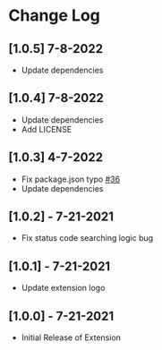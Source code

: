 # Change Log

## [1.0.5] 7-8-2022

- Update dependencies

## [1.0.4] 7-8-2022

- Update dependencies
- Add LICENSE

## [1.0.3] 4-7-2022

-   Fix package.json typo [#36](https://github.com/Beatzoid/vscode-http-status-codes/pull/36)
-   Update dependencies

## [1.0.2] - 7-21-2021

-   Fix status code searching logic bug

## [1.0.1] - 7-21-2021

-   Update extension logo

## [1.0.0] - 7-21-2021

-   Initial Release of Extension
